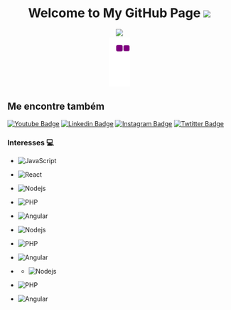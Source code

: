 <h1 align="center">
  Welcome to My GitHub Page
  <img src="https://media.giphy.com/media/hvRJCLFzcasrR4ia7z/giphy.gif" width="28">
</h1>


<div  align="center"> <img src="https://activity-graph.herokuapp.com/graph?username=ddozgur&theme=xcode" /></div>

<!---<div  align="center"> <img src="https://github.com/ddozgur/ddozgur/blob/output/github-contribution-grid-snake.gif" /></div>  --->
<div  align="center"> <img src="https://github.com/ddozgur/ddozgur/blob/output/github-contribution-grid-snake.gif" /></div>


## Me encontre também 
[![Youtube Badge](https://img.shields.io/badge/-Youtube-FF0000?style=flat-square&labelColor=FF0000&logo=youtube&logoColor=white&link=https://www.youtube.com/channel/UC54rm73ciozlEU4D8fLICOg)](https://www.youtube.com/channel/UC54rm73ciozlEU4D8fLICOg) 
[![Linkedin Badge](https://img.shields.io/badge/-LinkedIn-blue?style=flat-square&logo=Linkedin&logoColor=white&link=https://https://www.linkedin.com/in/ozgurduzenli/)](https://www.linkedin.com/in/ozgurduzenli/)
[![Instagram Badge](https://img.shields.io/badge/-Instagram-blue?style=flat-square&logo=Instagram&logoColor=white&link=https://www.instagram.com/ozgur_duzenli/)](https://www.instagram.com/ozgur_duzenli/)
[![Twtitter Badge](https://img.shields.io/badge/-Twitter-blue?style=flat-square&logo=Twitter&logoColor=white&link=https://https://twitter.com/OzgurDuzenli)](https://twitter.com/OzgurDuzenli)


### Interesses 💻
- ![JavaScript](https://img.shields.io/badge/-JavaScript-%23F7DF1C?style=flat-square&logo=javascript&logoColor=000000&labelColor=%23F7DF1C&color=%23FFCE5A)
- ![React](https://img.shields.io/badge/-PHP-%23F7DF1C?style=flat-square&logo=react&logoColor=ffffff&labelColor=blue&color=blue)
- ![Nodejs](https://img.shields.io/badge/-Html-339933?style=flat-square&logo=html&logoColor=ffffff)
- ![PHP](https://img.shields.io/badge/-Css-%23F7DF1C?style=flat-square&logo=PHP&logoColor=ffffff&labelColor=blue&color=blue)
- ![Angular](https://img.shields.io/badge/-Angular-%23F7DF1C?style=flat-square&logo=MySQL&logoColor=00008b&labelColor=%00008b&color=%00008b)

- ![Nodejs](https://img.shields.io/badge/-jquery-339933?style=flat-square&logo=Node.js&logoColor=ffffff)
- ![PHP](https://img.shields.io/badge/-git-%23F7DF1C?style=flat-square&logo=PHP&logoColor=ffffff&labelColor=blue&color=blue)
- ![Angular](https://img.shields.io/laravel/-Angular-%23F7DF1C?style=flat-square&logo=MySQL&logoColor=00008b&labelColor=%00008b&color=%00008b)
- - ![Nodejs](https://img.shields.io/badge/-c++-339933?style=flat-square&logo=Node.js&logoColor=ffffff)
- ![PHP](https://img.shields.io/badge/-Java-%23F7DF1C?style=flat-square&logo=PHP&logoColor=ffffff&labelColor=blue&color=blue)
- ![Angular](https://img.shields.io/python/-Angular-%23F7DF1C?style=flat-square&logo=MySQL&logoColor=00008b&labelColor=%00008b&color=%00008b)
